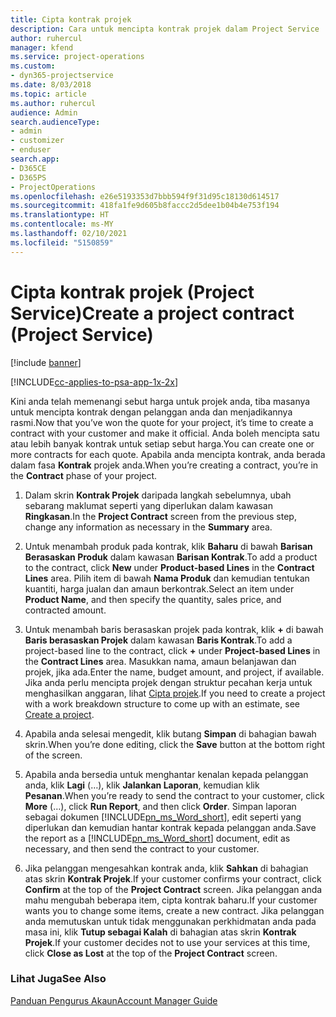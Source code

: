 ```yaml
---
title: Cipta kontrak projek
description: Cara untuk mencipta kontrak projek dalam Project Service
author: ruhercul
manager: kfend
ms.service: project-operations
ms.custom:
- dyn365-projectservice
ms.date: 8/03/2018
ms.topic: article
ms.author: ruhercul
audience: Admin
search.audienceType:
- admin
- customizer
- enduser
search.app:
- D365CE
- D365PS
- ProjectOperations
ms.openlocfilehash: e26e5193353d7bbb594f9f31d95c18130d614517
ms.sourcegitcommit: 418fa1fe9d605b8faccc2d5dee1b04b4e753f194
ms.translationtype: HT
ms.contentlocale: ms-MY
ms.lasthandoff: 02/10/2021
ms.locfileid: "5150859"
---
```

# <a name="create-a-project-contract-project-service"></a><span data-ttu-id="bb36c-103">Cipta kontrak projek (Project Service)</span><span class="sxs-lookup"><span data-stu-id="bb36c-103">Create a project contract (Project Service)</span></span>

[!include [banner](../includes/psa-now-project-operations.md)]

[!INCLUDE[cc-applies-to-psa-app-1x-2x](../includes/cc-applies-to-psa-app-1x-2x.md)]

<span data-ttu-id="bb36c-104">Kini anda telah memenangi sebut harga untuk projek anda, tiba masanya untuk mencipta kontrak dengan pelanggan anda dan menjadikannya rasmi.</span><span class="sxs-lookup"><span data-stu-id="bb36c-104">Now that you’ve won the quote for your project, it’s time to create a contract with your customer and make it official.</span></span> <span data-ttu-id="bb36c-105">Anda boleh mencipta satu atau lebih banyak kontrak untuk setiap sebut harga.</span><span class="sxs-lookup"><span data-stu-id="bb36c-105">You can create one or more contracts for each quote.</span></span> <span data-ttu-id="bb36c-106">Apabila anda mencipta kontrak, anda berada dalam fasa **Kontrak** projek anda.</span><span class="sxs-lookup"><span data-stu-id="bb36c-106">When you’re creating a contract, you’re in the **Contract** phase of your project.</span></span>  
  
1. <span data-ttu-id="bb36c-107">Dalam skrin **Kontrak Projek** daripada langkah sebelumnya, ubah sebarang maklumat seperti yang diperlukan dalam kawasan **Ringkasan**.</span><span class="sxs-lookup"><span data-stu-id="bb36c-107">In the **Project Contract** screen from the previous step, change any information as necessary in the **Summary** area.</span></span>  
  
2. <span data-ttu-id="bb36c-108">Untuk menambah produk pada kontrak, klik **Baharu** di bawah **Barisan Berasaskan Produk** dalam kawasan **Barisan Kontrak**.</span><span class="sxs-lookup"><span data-stu-id="bb36c-108">To add a product to the contract, click **New** under **Product-based Lines** in the **Contract Lines** area.</span></span> <span data-ttu-id="bb36c-109">Pilih item di bawah **Nama Produk** dan kemudian tentukan kuantiti, harga jualan dan amaun berkontrak.</span><span class="sxs-lookup"><span data-stu-id="bb36c-109">Select an item under **Product Name**, and then specify the quantity, sales price, and contracted amount.</span></span>  
  
3. <span data-ttu-id="bb36c-110">Untuk menambah baris berasaskan projek pada kontrak, klik **+** di bawah **Baris berasaskan Projek** dalam kawasan **Baris Kontrak**.</span><span class="sxs-lookup"><span data-stu-id="bb36c-110">To add a project-based line to the contract, click **+** under **Project-based Lines** in the **Contract Lines** area.</span></span> <span data-ttu-id="bb36c-111">Masukkan nama, amaun belanjawan dan projek, jika ada.</span><span class="sxs-lookup"><span data-stu-id="bb36c-111">Enter the name, budget amount, and project, if available.</span></span> <span data-ttu-id="bb36c-112">Jika anda perlu mencipta projek dengan struktur pecahan kerja untuk menghasilkan anggaran, lihat [Cipta projek](../psa/create-project.md).</span><span class="sxs-lookup"><span data-stu-id="bb36c-112">If you need to create a project with a work breakdown structure to come up with an estimate, see [Create a project](../psa/create-project.md).</span></span>  
  
4. <span data-ttu-id="bb36c-113">Apabila anda selesai mengedit, klik butang **Simpan** di bahagian bawah skrin.</span><span class="sxs-lookup"><span data-stu-id="bb36c-113">When you’re done editing, click the **Save** button at the bottom right of the screen.</span></span>  
  
5. <span data-ttu-id="bb36c-114">Apabila anda bersedia untuk menghantar kenalan kepada pelanggan anda, klik **Lagi** (…), klik **Jalankan Laporan**, kemudian klik **Pesanan**.</span><span class="sxs-lookup"><span data-stu-id="bb36c-114">When you’re ready to send the contract to your customer, click **More** (…), click **Run Report**, and then click **Order**.</span></span> <span data-ttu-id="bb36c-115">Simpan laporan sebagai dokumen [!INCLUDE[pn_ms_Word_short](../includes/pn-ms-word-short.md)], edit seperti yang diperlukan dan kemudian hantar kontrak kepada pelanggan anda.</span><span class="sxs-lookup"><span data-stu-id="bb36c-115">Save the report as a [!INCLUDE[pn_ms_Word_short](../includes/pn-ms-word-short.md)] document, edit as necessary, and then send the contract to your customer.</span></span>  
  
6. <span data-ttu-id="bb36c-116">Jika pelanggan mengesahkan kontrak anda, klik **Sahkan** di bahagian atas skrin **Kontrak Projek**.</span><span class="sxs-lookup"><span data-stu-id="bb36c-116">If your customer confirms your contract, click **Confirm** at the top of the **Project Contract** screen.</span></span> <span data-ttu-id="bb36c-117">Jika pelanggan anda mahu mengubah beberapa item, cipta kontrak baharu.</span><span class="sxs-lookup"><span data-stu-id="bb36c-117">If your customer wants you to change some items, create a new contract.</span></span> <span data-ttu-id="bb36c-118">Jika pelanggan anda memutuskan untuk tidak menggunakan perkhidmatan anda pada masa ini, klik **Tutup sebagai Kalah** di bahagian atas skrin **Kontrak Projek**.</span><span class="sxs-lookup"><span data-stu-id="bb36c-118">If your customer decides not to use your services at this time, click **Close as Lost** at the top of the **Project Contract** screen.</span></span>  
  
### <a name="see-also"></a><span data-ttu-id="bb36c-119">Lihat Juga</span><span class="sxs-lookup"><span data-stu-id="bb36c-119">See Also</span></span>  
 [<span data-ttu-id="bb36c-120">Panduan Pengurus Akaun</span><span class="sxs-lookup"><span data-stu-id="bb36c-120">Account Manager Guide</span></span>](../psa/account-manager-guide.md)
